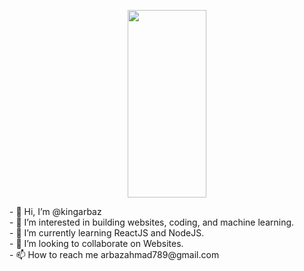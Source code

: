 
<p align="center">
  <img src="https://media.giphy.com/media/vFKqnCdLPNOKc/giphy.gif" width="50%" height="300">
</p>
<p>- 👋 Hi, I’m @kingarbaz<br>
- 👀 I’m interested in building websites, coding, and machine learning.<br>
- 🌱 I’m currently learning ReactJS and NodeJS.<br>
- 💞️ I’m looking to collaborate on Websites.<br>
- 📫 How to reach me arbazahmad789@gmail.com<br>
</p>
<!---
kingarbaz/kingarbaz is a ✨ special ✨ repository because its `README.md` (this file) appears on your GitHub profile.
You can click the Preview link to take a look at your changes.
--->

